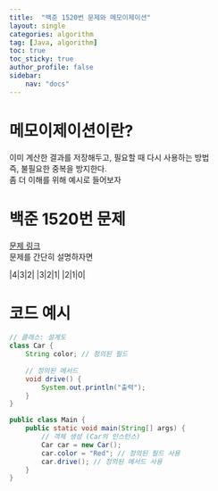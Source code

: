 ```yaml
---
title:  "백준 1520번 문제와 메모이제이션"
layout: single
categories: algorithm
tag: [Java, algorithm]
toc: true
toc_sticky: true
author_profile: false
sidebar:
    nav: "docs"
---
```


# 메모이제이션이란?
이미 계산한 결과를 저장해두고, 필요할 때 다시 사용하는 방법  
즉, 불필요한 중복을 방지한다.  
좀 더 이해를 위해 예시로 들어보자

# 백준 1520번 문제
[문제 링크](https://www.acmicpc.net/problem/1520)  
문제를 간단히 설명하자면  

|4|3|2|
|3|2|1|
|2|1|0|

# 코드 예시
```java
// 클래스: 설계도
class Car {
    String color; // 정의된 필드
   
    // 정의된 메서드
    void drive() {
        System.out.println("출력");
    }
}

public class Main {
    public static void main(String[] args) {
        // 객체 생성 (Car의 인스턴스)
        Car car = new Car();
        car.color = "Red"; // 정의된 필드 사용
        car.drive(); // 정의된 메서드 사용
    }
}
```
